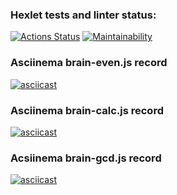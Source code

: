 ### Hexlet tests and linter status:
[![Actions Status](https://github.com/Alexey-Pospelov/frontend-project-44/workflows/hexlet-check/badge.svg)](https://github.com/Alexey-Pospelov/frontend-project-44/actions)
[![Maintainability](https://api.codeclimate.com/v1/badges/338edd01ee939abd5b41/maintainability)](https://codeclimate.com/github/Alexey-Pospelov/frontend-project-44/maintainability)

### Asciinema brain-even.js record
[![asciicast](https://asciinema.org/a/HN52fV6PhclQ5j9zCesieepvb.svg)](https://asciinema.org/a/HN52fV6PhclQ5j9zCesieepvb)

### Asciinema brain-calc.js record
[![asciicast](https://asciinema.org/a/8q7fzBy86bNFkZqNRfBkZXoFy.svg)](https://asciinema.org/a/8q7fzBy86bNFkZqNRfBkZXoFy)

### Acsiinema brain-gcd.js record
[![asciicast](https://asciinema.org/a/zytBWB8hvr5gtR0RD4begySHC.svg)](https://asciinema.org/a/zytBWB8hvr5gtR0RD4begySHC)
